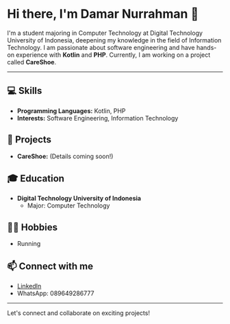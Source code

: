 # Hi there, I'm Damar Nurrahman 👋

I'm a student majoring in Computer Technology at Digital Technology University of Indonesia, deepening my knowledge in the field of Information Technology. I am passionate about software engineering and have hands-on experience with **Kotlin** and **PHP**. Currently, I am working on a project called **CareShoe**.

---

## 💻 Skills

- **Programming Languages:** Kotlin, PHP
- **Interests:** Software Engineering, Information Technology

## 🚀 Projects

- **CareShoe:** (Details coming soon!)

## 🎓 Education

- **Digital Technology University of Indonesia**
  - Major: Computer Technology

## 🏃‍♂️ Hobbies

- Running

## 📫 Connect with me

- [LinkedIn](https://linkedin.com/in/damar-nurrahman/)
- WhatsApp: 089649286777

---

Let's connect and collaborate on exciting projects!